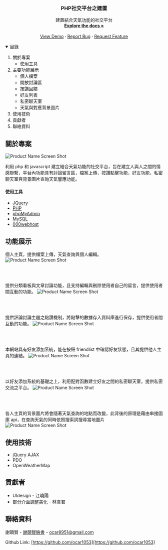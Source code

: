 <br />
<p align="center">

  <h3 align="center">PHP社交平台之建置</h3>

  <p align="center">
        建置結合天氣功能的社交平台
    <br />
    <a href="https://github.com/ocar1053/php-bulidSocialWebsite"><strong>Explore the docs »</strong></a>
    <br />
    <br />
    <a href="https://webnccu2021.000webhostapp.com/finalproject/pancebook/dist//login.php">View Demo</a>
    ·
    <a href="https://github.com/ocar1053/php-bulidSocialWebsite/issues">Report Bug</a>
    ·
    <a href="https://github.com/ocar1053/php-bulidSocialWebsite/pulls">Request Feature</a>
  </p>
</p>

<!-- TABLE OF CONTENTS -->
<details open="open">
  <summary>目錄</summary>
  <ol>
    <li>
      關於專案
      <ul>
        <li>使用工具</li>
      </ul>
    </li>
    </li>
    <li>主要功能展示
    <ul>
        <li>個人檔案</li>
        <li>開放討論區</li>
        <li>按讚回饋</li>
        <li>好友列表</li>
        <li>私密聊天室</li>
        <li>天氣與對應背景圖片</li>
      </ul>
    </li>
    <li>使用技術</li>
    <li>貢獻者</li>
    <li>聯絡資料</li>
  </ol>
</details>

<!-- ABOUT THE PROJECT -->

## 關於專案

![Product Name Screen Shot][product-screenshot]

利用 php 和 javascript 建立結合天氣功能的社交平台，旨在建立人與人之間的情感聯繫，平台內功能具有討論留言區，檔案上傳，按讚點擊功能，好友功能，私密聊天室與背景圖片查詢天氣響應功能。

#### 使用工具

-   [JQuery](https://jquery.com)
-   [PHP](https://www.php.net/)
-   [phpMyAdmin](https://www.phpmyadmin.net/)
-   [MySQL](https://www.mysql.com/)
-   [000webhost](https://www.000webhost.com/)

<!-- GETTING STARTED -->

## 功能展示

個人主頁，提供檔案上傳，天氣查詢與個人編輯。
![Product Name Screen Shot][personal-screenshot]

<br>
<br>

提供分類看板與文章討論功能，且支持編輯與刪除使用者自己的留言，提供使用者間互動的功能。
![Product Name Screen Shot][board-screenshot]

<br>
<br>

提供評論討論主題之點讚機制，將點擊的數據存入資料庫進行保存，提供使用者間互動的功能。
![Product Name Screen Shot][ike-screenshot]

<br>
<br>

本網站具有好友添加系統，能在按鈕 friendlist 中確認好友狀態，且其提供他人主頁的連結。
![Product Name Screen Shot][friendlist-screenshot]

<br>
<br>

以好友添加系統的基礎之上，利用配對函數建立好友之間的私密聊天室，提供私密交流之平台。
![Product Name Screen Shot][chatroom-screenshot]

<br>
<br>

各人主頁的背景圖片將會隨著天氣查詢的地點而改變，此背後的原理是藉由串接圖庫 api，在查詢天氣的同時依照搜索詞搜尋當地圖片
![Product Name Screen Shot][weather-screenshot]

## 使用技術

-   jQuery AJAX
-   PDO
-   OpenWeatherMap

## 貢獻者

-   UIdesign - 江曉陽
-   部分介面調整美化 - 林韋君

## 聯絡資料

謝頤賢 - [謝頤賢臉書](https://www.facebook.com/profile.php?id=100002653454736) - ocar8951@gmail.com

Github Link: [https://github.com/ocar1053](https://github.com/ocar1053)

[product-screenshot]: images/socialmain.png
[personal-screenshot]: images/personalpage.png
[board-screenshot]: images/board.png
[ike-screenshot]: images/like.png
[weather-screenshot]: images/weather.png
[friendlist-screenshot]: images/firendlist.png
[chatroom-screenshot]: images/chatroom.png
